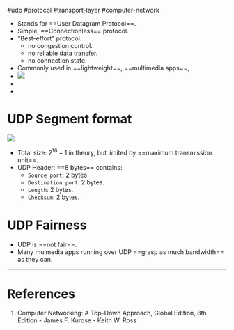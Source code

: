 #udp #protocol #transport-layer #computer-network 

- Stands for ==User Datagram Protocol==.
- Simple, ==Connectionless== protocol.
- "Best-effort" protocol:
	- no congestion control.
	- no reliable data transfer.
	- no connection state.
- Commonly used in ==lightweight==, ==multimedia apps==, 
- ![](Pasted%20image%2020240515081121.png)
- 
- 
# UDP Segment format
![](Pasted%20image%2020240514204620.png)
- Total size: $2^{16}-1$ in theory, but limited by ==maximum transmission unit==.
- UDP Header: ==8 bytes== contains:
	- `Source port`: 2 bytes
	- `Destination port`: 2 bytes.
	- `Length`: 2 bytes.
	- `Checksum`: 2 bytes.
# UDP Fairness
- UDP is ==not fair==.
- Many mulmedia apps running over UDP ==grasp as much bandwidth== as they can.
---
# References
1. Computer Networking: A Top-Down Approach, Global Edition, 8th Edition - James F. Kurose - Keith W. Ross